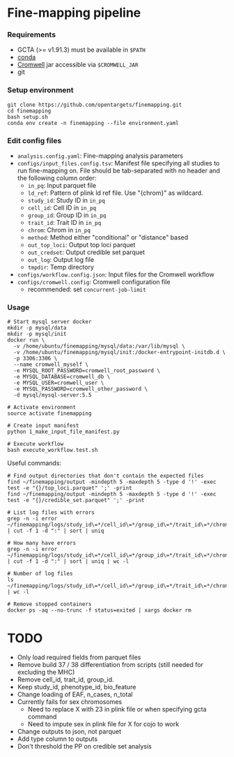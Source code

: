 Fine-mapping pipeline
=====================

### Requirements
- GCTA (>= v1.91.3) must be available in `$PATH`
- [conda](https://conda.io/docs/)
- [Cromwell](https://cromwell.readthedocs.io/en/stable/) jar accessible via `$CROMWELL_JAR`
- git

### Setup environment

```
git clone https://github.com/opentargets/finemapping.git
cd finemapping
bash setup.sh
conda env create -n finemapping --file environment.yaml
```

### Edit config files

- `analysis.config.yaml`: Fine-mapping analysis parameters
- `configs/input_files.config.tsv`: Manifest file specifying all studies to run fine-mapping on. File should be tab-separated with no header and the following column order:
  * `in_pq`: Input parquet file
  * `ld_ref`: Pattern of plink ld ref file. Use "{chrom}" as wildcard.
  * `study_id`: Study ID in `in_pq`
  * `cell_id`: Cell ID in `in_pq`
  * `group_id`: Group ID in `in_pq`
  * `trait_id`: Trait ID in `in_pq`
  * `chrom`: Chrom in `in_pq`
  * `method`: Method either "conditional" or "distance" based
  * `out_top_loci`: Output top loci parquet
  * `out_credset`: Output credible set parquet
  * `out_log`: Output log file
  * `tmpdir`: Temp directory
- `configs/workflow.config.json`: Input files for the Cromwell workflow
- `configs/cromwell.config`: Cromwell configuration file
  * recommended: set `concurrent-job-limit`

### Usage

```
# Start mysql server docker
mkdir -p mysql/data
mkdir -p mysql/init
docker run \
  -v /home/ubuntu/finemapping/mysql/data:/var/lib/mysql \
  -v /home/ubuntu/finemapping/mysql/init:/docker-entrypoint-initdb.d \
  -p 3306:3306 \
  --name cromwell_myself \
  -e MYSQL_ROOT_PASSWORD=cromwell_root_password \
  -e MYSQL_DATABASE=cromwell_db \
  -e MYSQL_USER=cromwell_user \
  -e MYSQL_PASSWORD=cromwell_other_password \
  -d mysql/mysql-server:5.5

# Activate environment
source activate finemapping

# Create input manifest
python 1_make_input_file_manifest.py

# Execute workflow
bash execute_workflow.test.sh
```

Useful commands:

```
# Find output directories that don't contain the expected files
find ~/finemapping/output -mindepth 5 -maxdepth 5 -type d '!' -exec test -e "{}/top_loci.parquet" ';' -print
find ~/finemapping/output -mindepth 5 -maxdepth 5 -type d '!' -exec test -e "{}/credible_set.parquet" ';' -print

# List log files with errors
grep -n -i error ~/finemapping/logs/study_id\=*/cell_id\=*/group_id\=*/trait_id\=*/chrom\=*/logfile.txt | cut -f 1 -d ":" | sort | uniq

# How many have errors
grep -n -i error ~/finemapping/logs/study_id\=*/cell_id\=*/group_id\=*/trait_id\=*/chrom\=*/logfile.txt | cut -f 1 -d ":" | sort | uniq | wc -l

# Number of log files
ls ~/finemapping/logs/study_id\=*/cell_id\=*/group_id\=*/trait_id\=*/chrom\=*/logfile.txt | wc -l

# Remove stopped containers
docker ps -aq --no-trunc -f status=exited | xargs docker rm
```

# TODO
- Only load required fields from parquet files
- Remove build 37 / 38 differentiation from scripts (still needed for excluding the MHC)
- Remove cell_id, trait_id, group_id.
- Keep study_id, phenotype_id, bio_feature
- Change loading of EAF, n_cases, n_total
- Currently fails for sex chromosomes
  - Need to replace X with 23 in plink file or when specifying gcta command
  - Need to impute sex in plink file for X for cojo to work
- Change outputs to json, not parquet
- Add type column to outputs
- Don't threshold the PP on credible set analysis
